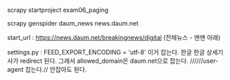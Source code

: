 scrapy startproject exam06_paging

scrapy genspider daum_news news.daum.net

start_url : https://news.daum.net/breakingnews/digital (전체뉴스 - 맨맨 아래)



settings.py : FEED_EXPORT_ENCODING = 'utf-8' 이거 잡는다. 한글 한글
상세기사가 redirect 된다. 그래서 allowed_domain은 daum.net으로 잡는다.
//////user-agent 잡는다.// 안잡아도 된다.